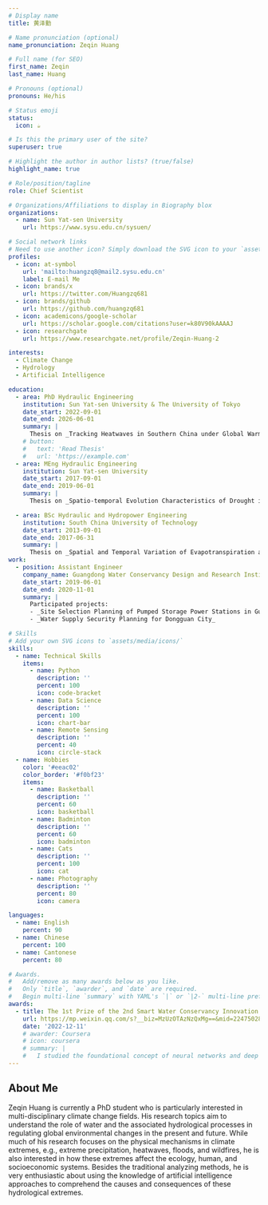 ```yaml
---
# Display name
title: 黄泽勤

# Name pronunciation (optional)
name_pronunciation: Zeqin Huang

# Full name (for SEO)
first_name: Zeqin
last_name: Huang

# Pronouns (optional)
pronouns: He/his

# Status emoji
status:
  icon: ☕️

# Is this the primary user of the site?
superuser: true

# Highlight the author in author lists? (true/false)
highlight_name: true

# Role/position/tagline
role: Chief Scientist

# Organizations/Affiliations to display in Biography blox
organizations:
  - name: Sun Yat-sen University
    url: https://www.sysu.edu.cn/sysuen/

# Social network links
# Need to use another icon? Simply download the SVG icon to your `assets/media/icons/` folder.
profiles:
  - icon: at-symbol
    url: 'mailto:huangzq8@mail2.sysu.edu.cn'
    label: E-mail Me
  - icon: brands/x
    url: https://twitter.com/Huangzq681
  - icon: brands/github
    url: https://github.com/huangzq681
  - icon: academicons/google-scholar
    url: https://scholar.google.com/citations?user=k80V90kAAAAJ
  - icon: researchgate
    url: https://www.researchgate.net/profile/Zeqin-Huang-2

interests:
  - Climate Change
  - Hydrology
  - Artificial Intelligence

education:
  - area: PhD Hydraulic Engineering
    institution: Sun Yat-sen University & The University of Tokyo
    date_start: 2022-09-01
    date_end: 2026-06-01
    summary: |
      Thesis on _Tracking Heatwaves in Southern China under Global Warming: A Lagrangian View_. Supervised by [Prof Bingjun Liu] at SYSU and [Prof Taikan Oki] at UTokyo. 4 papers being published in 4 authorative journals.
    # button:
    #   text: 'Read Thesis'
    #   url: 'https://example.com'
  - area: MEng Hydraulic Engineering
    institution: Sun Yat-sen University
    date_start: 2017-09-01
    date_end: 2019-06-01
    summary: |
      Thesis on _Spatio-temporal Evolution Characteristics of Drought in Eastern Monsoon Area of China_. Supervised by [Prof Bingjun Liu].

  - area: BSc Hydraulic and Hydropower Engineering
    institution: South China University of Technology
    date_start: 2013-09-01
    date_end: 2017-06-31
    summary: |
      Thesis on _Spatial and Temporal Variation of Evapotranspiration and Driving Factors in the Main Grain Production Area of China_.
work:
  - position: Assistant Engineer
    company_name: Guangdong Water Conservancy Design and Research Institute
    date_start: 2019-06-01
    date_end: 2020-11-01
    summary: |
      Participated projects:
      - _Site Selection Planning of Pumped Storage Power Stations in Guangdong Province_
      - _Water Supply Security Planning for Dongguan City_

# Skills
# Add your own SVG icons to `assets/media/icons/`
skills:
  - name: Technical Skills
    items:
      - name: Python
        description: ''
        percent: 100
        icon: code-bracket
      - name: Data Science
        description: ''
        percent: 100
        icon: chart-bar
      - name: Remote Sensing
        description: ''
        percent: 40
        icon: circle-stack
  - name: Hobbies
    color: '#eeac02'
    color_border: '#f0bf23'
    items:
      - name: Basketball
        description: ''
        percent: 60
        icon: basketball
      - name: Badminton
        description: ''
        percent: 60
        icon: badminton
      - name: Cats
        description: ''
        percent: 100
        icon: cat
      - name: Photography
        description: ''
        percent: 80
        icon: camera

languages:
  - name: English
    percent: 90
  - name: Chinese
    percent: 100
  - name: Cantonese
    percent: 80

# Awards.
#   Add/remove as many awards below as you like.
#   Only `title`, `awarder`, and `date` are required.
#   Begin multi-line `summary` with YAML's `|` or `|2-` multi-line prefix and indent 2 spaces below.
awards:
  - title: The 1st Prize of the 2nd Smart Water Conservancy Innovation Competition
    url: https://mp.weixin.qq.com/s?__biz=MzUzOTAzNzQxMg==&mid=2247502868&idx=1&sn=0ca086fb88be3ef70f50ecdbb7b4901f&chksm=facc179fcdbb9e8981ee060d7a7abb2ef103a7ed462d91a7e6f4bee67f9ac6d8fc7608faacc3&scene=27
    date: '2022-12-11'
    # awarder: Coursera
    # icon: coursera
    # summary: |
    #   I studied the foundational concept of neural networks and deep learning. By the end, I was familiar with the significant technological trends driving the rise of deep learning; build, train, and apply fully connected deep neural networks; implement efficient (vectorized) neural networks; identify key parameters in a neural network’s architecture; and apply deep learning to your own applications.
---
```


## About Me

Zeqin Huang is currently a PhD student who is particularly interested in multi-disciplinary climate change fields. His research topics aim to understand the role of water and the associated hydrological processes in regulating global environmental changes in the present and future. While much of his research focuses on the physical mechanisms in climate extremes, e.g., extreme precipitation, heatwaves, floods, and wildfires, he is also interested in how these extremes affect the ecology, human, and socioeconomic systems. 
Besides the traditional analyzing methods, he is very enthusiastic about using the knowledge of artificial intelligence approaches to comprehend the causes and consequences of these hydrological extremes.
